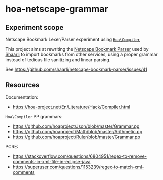 # hoa-netscape-grammar
## Experiment scope
Netscape Bookmark Lexer/Parser experiment using [`Hoa\Compiler`](https://hoa-project.net/En/Literature/Hack/Compiler.html)

This project aims at rewriting the [Netscape Bookmark Parser](https://github.com/shaarli/netscape-bookmark-parser)
used by [Shaarli](https://github.com/shaarli/Shaarli) to import bookmarks from other services,
using a proper grammar instead of tedious file sanitizing and linear parsing.

See https://github.com/shaarli/netscape-bookmark-parser/issues/41

## Resources
Documentation:
- https://hoa-project.net/En/Literature/Hack/Compiler.html

`Hoa\Compiler` PP grammars:
- https://github.com/hoaproject/Json/blob/master/Grammar.pp
- https://github.com/hoaproject/Math/blob/master/Arithmetic.pp
- https://github.com/hoaproject/Ruler/blob/master/Grammar.pp

PCRE:
- https://stackoverflow.com/questions/6804951/regex-to-remove-comments-in-xml-file-in-eclipse-java
- https://superuser.com/questions/1153239/regex-to-match-xml-comments
